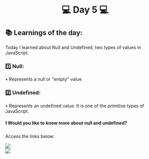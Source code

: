 <h1 align="center">💻 Day 5 💻</h1>

<h2>📚 Learnings of the day:</h2>
<p>Today I learned about Null and Undefined,  two types of values in JavaScript.</p>

<h3>1️⃣ Null: </h3>
<p>• Represents a null or "empty" value<p>

<h3>2️⃣ Undefined: </h3>
<p>• Represents an undefined value. It is one of the primitive types of JavaScript.<p>

<h4>❗ Would you like to know more about null and undefined?</h4>
<p> Access the links below:</p>
<a href="https://developer.mozilla.org/en-US/docs/Web/JavaScript/Reference/Global_Objects/null">
<img src="https://img.shields.io/static/v1?label=USE&message=NULL&color=f0d500&style=for-the-badge"/>
</a>
<br>
<a href="https://developer.mozilla.org/en-US/docs/Web/JavaScript/Reference/Global_Objects/undefined">
<img src="https://img.shields.io/static/v1?label=USE&message=UNDEFINED&color=f0d500&style=for-the-badge"/>
</a>
